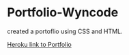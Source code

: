 # Portfolio-Wyncode

created a portoflio using CSS and HTML. 

[Heroku link to Portfolio](https://mariavizcaino.herokuapp.com/ "Portfolio")
